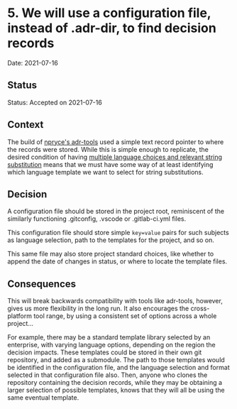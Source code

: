 # 5. We will use a configuration file, instead of .adr-dir, to find decision records

Date: 2021-07-16

## Status

Status: Accepted on 2021-07-16  

## Context

The build of [npryce's adr-tools](https://github.com/npryce/adr-tools) used a simple text record
pointer to where the records were stored. While this is simple enough to replicate, the desired
condition of having [multiple language choices and relevant string substitution][i18n] means that
we must have some way of at least identifying which language template we want to select for string
substitutions.

[i18n]: 0002-we-will-make-the-tooling-capable-of-being-used-in-more-than-just-the-english-language.md

## Decision

A configuration file should be stored in the project root, reminiscent of the similarly functioning
.gitconfig, .vscode or .gitlab-ci.yml files.

This configuration file should store simple `key=value` pairs for such subjects as language
selection, path to the templates for the project, and so on.

This same file may also store project standard choices, like whether to append the date of changes
in status, or where to locate the template files.

## Consequences

This will break backwards compatibility with tools like adr-tools, however, gives us more
flexibility in the long run. It also encourages the cross-platform tool range, by using a
consistent set of options across a whole project...

For example, there may be a standard template library selected by an enterprise, with varying
language options, depending on the region the decision impacts. These templates could be stored
in their own git repository, and added as a submodule. The path to those templates would be
identified in the configuration file, and the language selection and format selected in that
configuration file also. Then, anyone who clones the repository containing the decision records,
while they may be obtaining a larger selection of possible templates, knows that they will all be
using the same eventual template.
